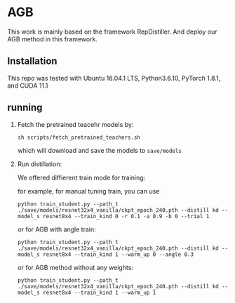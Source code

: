 # AGB
This work is mainly based on the framework RepDistiller. And deploy our AGB method in this framework.

## Installation

This repo was tested with Ubuntu 16.04.1 LTS, Python3.6.10, PyTorch 1.8.1, and CUDA 11.1

## running

1. Fetch the pretrained teacehr models by:

    ```
    sh scripts/fetch_pretrained_teachers.sh
    ```
    which will download and save the models to `save/models`

2. Run distillation:

    We offered diffierent train mode for training:

    for example, for manual tuning train, you can use
    ```
    python train_student.py --path_t ./save/models/resnet32x4_vanilla/ckpt_epoch_240.pth --distill kd --model_s resnet8x4 --train_kind 0 -r 0.1 -a 0.9 -b 0 --trial 1
    ```

    or for AGB with angle train:
    ```
    python train_student.py --path_t ./save/models/resnet32x4_vanilla/ckpt_epoch_240.pth --distill kd --model_s resnet8x4 --train_kind 1 --warm_up 0 --angle 0.3
    ``` 
    

    or for AGB method without any weights:
    ```
    python train_student.py --path_t ./save/models/resnet32x4_vanilla/ckpt_epoch_240.pth --distill kd --model_s resnet8x4 --train_kind 1 --warm_up 1
    ```
    
